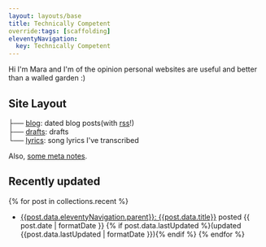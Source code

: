 ```yaml
---
layout: layouts/base
title: Technically Competent
override:tags: [scaffolding]
eleventyNavigation:
  key: Technically Competent
---
```


Hi I'm Mara and I'm of the opinion personal websites are useful and better than
a walled garden :)

## Site Layout
├── [blog](blog/): dated blog posts(with [rss](feed.xml)!)\
├── [drafts](drafts/): drafts\
└── [lyrics](lyrics/): song lyrics I've transcribed

Also, [some meta notes](README).


## Recently updated

{% for post in collections.recent %}
* [{{post.data.eleventyNavigation.parent}}: {{post.data.title}}]({{post.url}}) posted {{ post.date | formatDate  }} {% if post.data.lastUpdated %}(updated {{post.data.lastUpdated | formatDate }}){% endif %}
{% endfor %}
